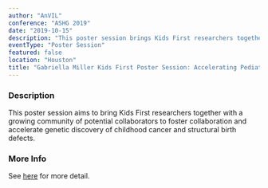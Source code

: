 ```yaml
---
author: "AnVIL"
conference: "ASHG 2019"
date: "2019-10-15"
description: "This poster session brings Kids First researchers together with a growing community of potential collaborators to foster collaboration and accelerate genetic discovery of childhood cancer and structural birth defects."
eventType: "Poster Session"
featured: false
location: "Houston"
title: "Gabriella Miller Kids First Poster Session: Accelerating Pediatric Genomics Research through Collaboration"
---
```


<event-hero></event-hero>

### Description
This poster session aims to bring Kids First researchers together with a growing community of potential collaborators to foster collaboration and accelerate genetic discovery of childhood cancer and structural birth defects.

### More Info
See [here](https://www.eventbrite.com/e/kids-first-poster-session-accelerating-pediatric-genomics-research-through-collaboration-tickets-65121015711) for more detail.
